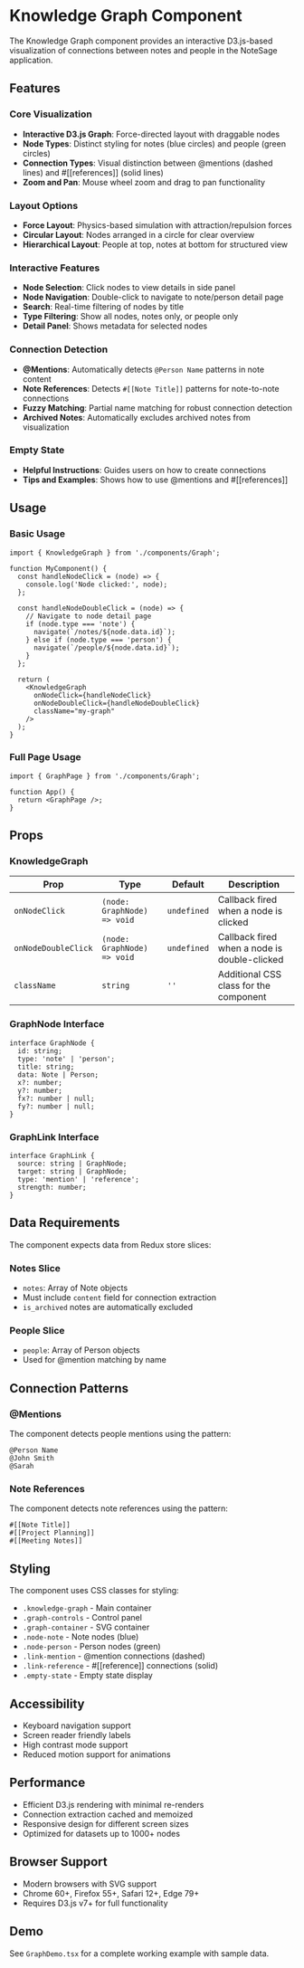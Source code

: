 # Knowledge Graph Component

The Knowledge Graph component provides an interactive D3.js-based visualization of connections between notes and people in the NoteSage application.

## Features

### Core Visualization
- **Interactive D3.js Graph**: Force-directed layout with draggable nodes
- **Node Types**: Distinct styling for notes (blue circles) and people (green circles)
- **Connection Types**: Visual distinction between @mentions (dashed lines) and #[[references]] (solid lines)
- **Zoom and Pan**: Mouse wheel zoom and drag to pan functionality

### Layout Options
- **Force Layout**: Physics-based simulation with attraction/repulsion forces
- **Circular Layout**: Nodes arranged in a circle for clear overview
- **Hierarchical Layout**: People at top, notes at bottom for structured view

### Interactive Features
- **Node Selection**: Click nodes to view details in side panel
- **Node Navigation**: Double-click to navigate to note/person detail page
- **Search**: Real-time filtering of nodes by title
- **Type Filtering**: Show all nodes, notes only, or people only
- **Detail Panel**: Shows metadata for selected nodes

### Connection Detection
- **@Mentions**: Automatically detects `@Person Name` patterns in note content
- **Note References**: Detects `#[[Note Title]]` patterns for note-to-note connections
- **Fuzzy Matching**: Partial name matching for robust connection detection
- **Archived Notes**: Automatically excludes archived notes from visualization

### Empty State
- **Helpful Instructions**: Guides users on how to create connections
- **Tips and Examples**: Shows how to use @mentions and #[[references]]

## Usage

### Basic Usage

```tsx
import { KnowledgeGraph } from './components/Graph';

function MyComponent() {
  const handleNodeClick = (node) => {
    console.log('Node clicked:', node);
  };

  const handleNodeDoubleClick = (node) => {
    // Navigate to node detail page
    if (node.type === 'note') {
      navigate(`/notes/${node.data.id}`);
    } else if (node.type === 'person') {
      navigate(`/people/${node.data.id}`);
    }
  };

  return (
    <KnowledgeGraph
      onNodeClick={handleNodeClick}
      onNodeDoubleClick={handleNodeDoubleClick}
      className="my-graph"
    />
  );
}
```

### Full Page Usage

```tsx
import { GraphPage } from './components/Graph';

function App() {
  return <GraphPage />;
}
```

## Props

### KnowledgeGraph

| Prop | Type | Default | Description |
|------|------|---------|-------------|
| `onNodeClick` | `(node: GraphNode) => void` | `undefined` | Callback fired when a node is clicked |
| `onNodeDoubleClick` | `(node: GraphNode) => void` | `undefined` | Callback fired when a node is double-clicked |
| `className` | `string` | `''` | Additional CSS class for the component |

### GraphNode Interface

```tsx
interface GraphNode {
  id: string;
  type: 'note' | 'person';
  title: string;
  data: Note | Person;
  x?: number;
  y?: number;
  fx?: number | null;
  fy?: number | null;
}
```

### GraphLink Interface

```tsx
interface GraphLink {
  source: string | GraphNode;
  target: string | GraphNode;
  type: 'mention' | 'reference';
  strength: number;
}
```

## Data Requirements

The component expects data from Redux store slices:

### Notes Slice
- `notes`: Array of Note objects
- Must include `content` field for connection extraction
- `is_archived` notes are automatically excluded

### People Slice  
- `people`: Array of Person objects
- Used for @mention matching by name

## Connection Patterns

### @Mentions
The component detects people mentions using the pattern:
```
@Person Name
@John Smith
@Sarah
```

### Note References
The component detects note references using the pattern:
```
#[[Note Title]]
#[[Project Planning]]
#[[Meeting Notes]]
```

## Styling

The component uses CSS classes for styling:

- `.knowledge-graph` - Main container
- `.graph-controls` - Control panel
- `.graph-container` - SVG container
- `.node-note` - Note nodes (blue)
- `.node-person` - Person nodes (green)
- `.link-mention` - @mention connections (dashed)
- `.link-reference` - #[[reference]] connections (solid)
- `.empty-state` - Empty state display

## Accessibility

- Keyboard navigation support
- Screen reader friendly labels
- High contrast mode support
- Reduced motion support for animations

## Performance

- Efficient D3.js rendering with minimal re-renders
- Connection extraction cached and memoized
- Responsive design for different screen sizes
- Optimized for datasets up to 1000+ nodes

## Browser Support

- Modern browsers with SVG support
- Chrome 60+, Firefox 55+, Safari 12+, Edge 79+
- Requires D3.js v7+ for full functionality

## Demo

See `GraphDemo.tsx` for a complete working example with sample data.